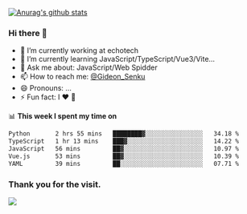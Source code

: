 [![Anurag's github stats](https://github-readme-stats.vercel.app/api?username=gideonsenku)](https://github.com/anuraghazra/github-readme-stats)
### Hi there 👋
- 🔭 I’m currently working at echotech
- 🌱 I’m currently learning JavaScript/TypeScript/Vue3/Vite...
- 💬 Ask me about: JavaScript/Web Spidder 
- 📫 How to reach me: [@Gideon_Senku](https://t.me/Gideon_Senku)
- 😄 Pronouns: ...
- ⚡ Fun fact: I ❤️ 🎵

📊 **This week I spent my time on**
<!--START_SECTION:waka-->

```txt
Python       2 hrs 55 mins   ████████▓░░░░░░░░░░░░░░░░   34.18 %
TypeScript   1 hr 13 mins    ███▓░░░░░░░░░░░░░░░░░░░░░   14.22 %
JavaScript   56 mins         ██▓░░░░░░░░░░░░░░░░░░░░░░   10.97 %
Vue.js       53 mins         ██▓░░░░░░░░░░░░░░░░░░░░░░   10.39 %
YAML         39 mins         ██░░░░░░░░░░░░░░░░░░░░░░░   07.71 %
```

<!--END_SECTION:waka-->


### Thank you for the visit.
![](http://profile-counter.glitch.me/gideonsenku/count.svg)
<!--
**GideonSenku/GideonSenku** is a ✨ _special_ ✨ repository because its `README.md` (this file) appears on your GitHub profile.

Here are some ideas to get you started:

- 🔭 I’m currently working on ...
- 🌱 I’m currently learning ...
- 👯 I’m looking to collaborate on ...
- 🤔 I’m looking for help with ...
- 💬 Ask me about ...
- 📫 How to reach me: ...
- 😄 Pronouns: ...
- ⚡ Fun fact: ...
-->
